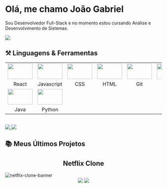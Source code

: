 # Olá, me chamo João Gabriel
Sou Desenvolvedor Full-Stack e no momento estou cursando Análise e Desenvolvimento de Sistemas.

<a href="https://www.linkedin.com/in/joaogabrielfa/" target="_blank">
<img src="https://img.shields.io/badge/-LinkedIn-%230077B5?style=for-the-badge&logo=linkedin&logoColor=white" target="_blank"></a>   

## ⚒️ Linguagens & Ferramentas

<table>  
  <tr>
    <td align="center">  
      <img align="center" height="50" width="80" src="https://skillicons.dev/icons?i=react">
    </td>
    <td align="center">  
      <img align="center" height="50" width="80" src="https://skillicons.dev/icons?i=js">
    </td>
    <td align="center">  
      <img align="center" height="50" width="80" src="https://skillicons.dev/icons?i=css">
    </td>
    <td align="center">  
      <img align="center" height="50" width="80" src="https://skillicons.dev/icons?i=html">
    </td align="center">
    <td align="center">  
      <img align="center" height="50" width="80" src="https://skillicons.dev/icons?i=git">
    </td>
    <td align="center">  
      <img align="center" height="50" width="80" src="https://skillicons.dev/icons?i=aws">
    </td>
    <td align="center">  
      <img align="center" height="50" width="80" src="https://skillicons.dev/icons?i=cs">
    </td>
  </tr>
  <tr>
    <td align="center"><span>React</span></td>
    <td align="center"><span>Javascript</span></td>
    <td align="center"><span>CSS</span></td>
    <td align="center"><span>HTML</span></td>
    <td align="center"><span>Git</span></td>
    <td align="center"><span>AWS</span></td>
    <td align="center"><span>C#</span></td>
  </tr>
  <tr>
    <td>  
      <img align="center" height="50" width="80" src="https://skillicons.dev/icons?i=java">
    </td>
    <td align="center">  
      <img align="center" height="50" width="80" src="https://skillicons.dev/icons?i=python">
    </td>
  </tr>
  <tr>
    <td align="center"><span>Java</span></td>
    <td align="center"><span>Python</span></td>
  </tr>
</table>
<br/>
<div>
  <a href="https://github.com/joaogabrielfa/github-readme-stats">
    <img  margin="auto" src="https://github-readme-stats.vercel.app/api?username=joaogabrielfa&show_icons=true&theme=dark&border_color=79ff97&title_color=79ff97"/>
  </a>
  <a href="https://github.com/joaogabrielfa/github-readme-stats">
    <img src="https://github-readme-stats.vercel.app/api/top-langs/?username=joaogabrielfa&theme=dark&border_color=79ff97&title_color=79ff97&layout=compact"/>
  </a>
</div>

## 📚 Meus Últimos Projetos

<h2 align="center">Netflix Clone</h2>
<img alt="netflix-clone-banner" src="https://github.com/JoaoGabrielFA/netflix/assets/112104535/c0f73398-8b4c-49ca-ad48-df3b6284badb">
<div align="center">
  <a href="https://joaogabrielfa.github.io/netflix" target="_blank"><img src="https://img.shields.io/badge/VER%20SITE-000000?style=flat-square" target="_blank"></a>  
  <a href="https://github.com/JoaoGabrielFA/netflix" target="_blank"><img src="https://img.shields.io/badge/VER%20REPOSITÓRIO-000000?style=flat-square" target="_blank" /></a>  
</div>
